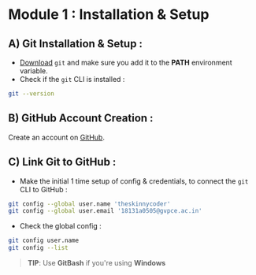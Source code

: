 # Module 1 : Installation & Setup

## A) **Git** Installation & Setup :

- [Download](https://git-scm.com/downloads) `git` and make sure you add it to the **PATH** environment variable.
- Check if the `git` CLI is installed :

```bash
git --version
```

## B) **GitHub** Account Creation :

Create an account on [GitHub](https://github.com).

## C) Link **Git** to **GitHub** :

- Make the initial 1 time setup of config & credentials, to connect the `git` CLI to GitHub :

```bash
git config --global user.name 'theskinnycoder'
git config --global user.email '18131a0505@gvpce.ac.in'
```

- Check the global config :

```bash
git config user.name
git config --list
```

> **TIP**: Use **GitBash** if you're using **Windows**

